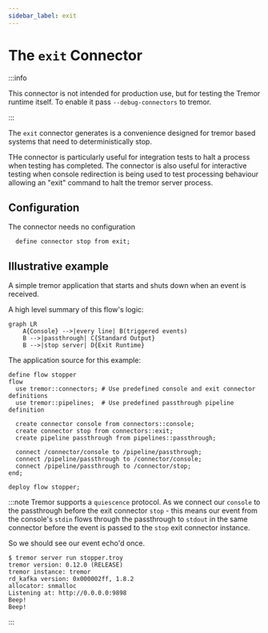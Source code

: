 ```yaml
---
sidebar_label: exit
---
```


# The `exit` Connector

:::info

This connector is not intended for production use, but for testing the Tremor runtime itself. To enable it pass `--debug-connectors` to tremor.

:::


The `exit` connector generates is a convenience designed for tremor based systems
that need to deterministically stop.

THe connector is particularly useful for integration tests to halt a process when
testing has completed. The connector is also useful for interactive testing when
console redirection is being used to test processing behaviour allowing an "exit"
command to halt the tremor server process.

## Configuration

The connector needs no configuration

```tremor
  define connector stop from exit;
```

## Illustrative example

A simple tremor application that starts and shuts down when an event is
received.

A high level summary of this flow's logic:

```mermaid
graph LR
    A{Console} -->|every line| B(triggered events)
    B -->|passthrough| C{Standard Output}
    B -->|stop server| D{Exit Runtime}
```

The application source for this example:

```tremor title="stopper.troy"
define flow stopper
flow
  use tremor::connectors; # Use predefined console and exit connector definitions
  use tremor::pipelines;  # Use predefined passthrough pipeline definition

  create connector console from connectors::console;
  create connector stop from connectors::exit;
  create pipeline passthrough from pipelines::passthrough;
  
  connect /connector/console to /pipeline/passthrough;
  connect /pipeline/passthrough to /connector/console;
  connect /pipeline/passthrough to /connector/stop;
end;

deploy flow stopper;
```

:::note
Tremor supports a `quiescence` protocol. As we connect our `console` to the
passthrough before the exit connector `stop` - this means our event from the
console's `stdin` flows through the passthrough to `stdout` in the same connector
before the event is passed to the `stop` exit connector instance.

So we should see our event echo'd once.

```shell
$ tremor server run stopper.troy
tremor version: 0.12.0 (RELEASE)
tremor instance: tremor
rd_kafka version: 0x000002ff, 1.8.2
allocator: snmalloc
Listening at: http://0.0.0.0:9898
Beep!
Beep!
```

:::
